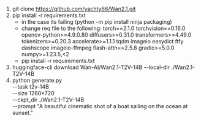 1. git clone https://github.com/yachty66/Wan2.1.git
2. pip install -r requirements.txt 
    - in the case its failing (python -m pip install ninja packaging)
    - change req file to the following:
        torch==2.1.0
        torchvision==0.16.0
        opencv-python>=4.9.0.80
        diffusers>=0.31.0
        transformers>=4.49.0
        tokenizers>=0.20.3
        accelerate>=1.1.1
        tqdm
        imageio
        easydict
        ftfy
        dashscope
        imageio-ffmpeg
        flash-attn==2.5.8
        gradio>=5.0.0
        numpy>=1.23.5,<2
    - pip install -r requirements.txt
3. huggingface-cli download Wan-AI/Wan2.1-T2V-14B --local-dir ./Wan2.1-T2V-14B
4. python generate.py \
 --task t2v-14B \
 --size 1280*720 \
 --ckpt_dir ./Wan2.1-T2V-14B \
 --prompt "A beautiful cinematic shot of a boat sailing on the ocean at sunset."
